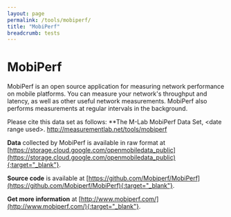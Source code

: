 ```yaml
---
layout: page
permalink: /tools/mobiperf/
title: "MobiPerf"
breadcrumb: tests
---
```


# MobiPerf

MobiPerf is an open source application for measuring network performance on mobile platforms. You can measure your network's throughput and latency, as well as other useful network measurements. MobiPerf also performs measurements at regular intervals in the background.

Please cite this data set as follows: **The M-Lab MobiPerf Data Set, &lt;date range used&gt;. http://measurementlab.net/tools/mobiperf

**Data** collected by MobiPerf is available in raw format at [https://storage.cloud.google.com/openmobiledata_public](https://storage.cloud.google.com/openmobiledata_public){:target="_blank"}.

**Source code** is available at [https://github.com/Mobiperf/MobiPerf](https://github.com/Mobiperf/MobiPerf){:target="_blank"}.

**Get more information** at [http://www.mobiperf.com/](http://www.mobiperf.com/){:target="_blank"}.